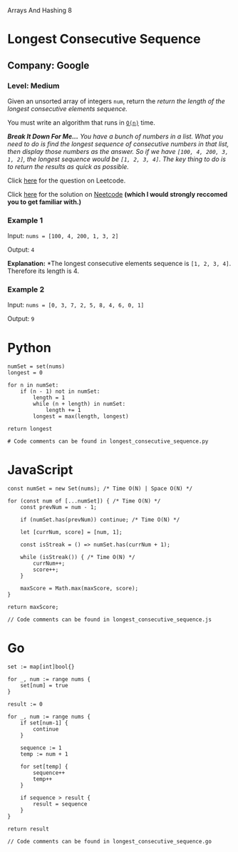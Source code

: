 Arrays And Hashing 8
# Longest Consecutive Sequence
## Company: Google
### Level: Medium

Given an unsorted array of integers `num`, return the *return the length of the longest consecutive elements sequence.*

You must write an algorithm that runs in [`O(n)`](https://neetcode.io/courses/lessons/big-o-notation) time.


***Break It Down For Me...***
*You have a bunch of numbers in a list.*
*What you need to do is find the longest sequence of consecutive numbers in that list, then display those numbers as the answer.*
*So if we have `[100, 4, 200, 3, 1, 2]`, the longest sequence would be `[1, 2, 3, 4]`.*
*The key thing to do is to return the results as quick as possible.*

Click [here](https://leetcode.com/problems/longest-consecutive-sequence/) for the question on Leetcode.

Click [here](https://www.youtube.com/watch?v=P6RZZMu_maU) for the solution on [Neetcode](https://neetcode.io/) **(which I would strongly reccomed you to get familiar with.)**


### Example 1
Input: `nums = [100, 4, 200, 1, 3, 2]`

Output: `4`

**Explanation:**
*The longest consecutive elements sequence is `[1, 2, 3, 4]`. Therefore its length is 4.

### Example 2
Input: `nums = [0, 3, 7, 2, 5, 8, 4, 6, 0, 1]`

Output: `9`

# Python
```
numSet = set(nums)
longest = 0

for n in numSet:
    if (n - 1) not in numSet:
        length = 1
        while (n + length) in numSet:
            length += 1
        longest = max(length, longest)

return longest

# Code comments can be found in longest_consecutive_sequence.py
```

# JavaScript
```
const numSet = new Set(nums); /* Time O(N) | Space O(N) */

for (const num of [...numSet]) { /* Time O(N) */
    const prevNum = num - 1;

    if (numSet.has(prevNum)) continue; /* Time O(N) */

    let [currNum, score] = [num, 1];

    const isStreak = () => numSet.has(currNum + 1);

    while (isStreak()) { /* Time O(N) */
        currNum++;
        score++;
    }

    maxScore = Math.max(maxScore, score);
}

return maxScore;

// Code comments can be found in longest_consecutive_sequence.js
```

# Go
```
set := map[int]bool{}

for _, num := range nums {
    set[num] = true
}

result := 0

for _, num := range nums {
    if set[num-1] {
        continue
    }

    sequence := 1
    temp := num + 1

    for set[temp] {
        sequence++
        temp++
    }

    if sequence > result {
        result = sequence
    }
}

return result

// Code comments can be found in longest_consecutive_sequence.go
```